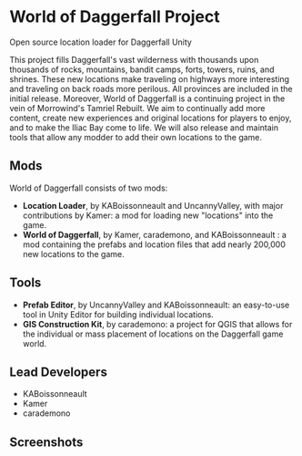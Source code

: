 # World of Daggerfall Project
Open source location loader for Daggerfall Unity

This project fills Daggerfall's vast wilderness with thousands upon thousands of rocks, mountains, bandit camps, forts, towers, ruins, and shrines. These new locations make traveling on highways more interesting and traveling on back roads more perilous. All provinces are included in the initial release. Moreover, World of Daggerfall is a continuing project in the vein of Morrowind's Tamriel Rebuilt. We aim to continually add more content, create new experiences and original locations for players to enjoy, and to make the Iliac Bay come to life. We will also release and maintain tools that allow any modder to add their own locations to the game.

## Mods
World of Daggerfall consists of two mods:
- **Location Loader**, by KABoissonneault and UncannyValley, with major contributions by Kamer: a mod for loading new "locations" into the game.
- **World of Daggerfall**, by Kamer, carademono, and KABoissonneault : a mod containing the prefabs and location files that add nearly 200,000 new locations to the game.

## Tools
- **Prefab Editor**, by UncannyValley and KABoissonneault: an easy-to-use tool in Unity Editor for building individual locations.
- **GIS Construction Kit**, by carademono: a project for QGIS that allows for the individual or mass placement of locations on the Daggerfall game world.

## Lead Developers
- KABoissonneault 
- Kamer
- carademono

## Screenshots
